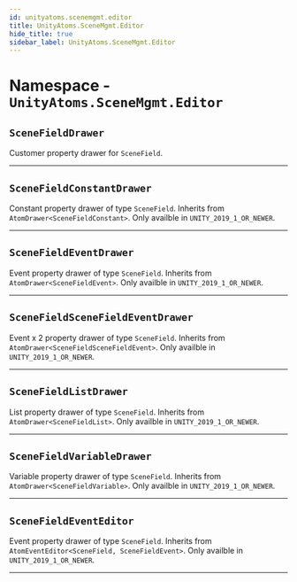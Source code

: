 ```yaml
---
id: unityatoms.scenemgmt.editor
title: UnityAtoms.SceneMgmt.Editor
hide_title: true
sidebar_label: UnityAtoms.SceneMgmt.Editor
---
```


# Namespace - `UnityAtoms.SceneMgmt.Editor`

## `SceneFieldDrawer`

Customer property drawer for `SceneField`.

---

## `SceneFieldConstantDrawer`

Constant property drawer of type `SceneField`. Inherits from `AtomDrawer<SceneFieldConstant>`. Only availble in `UNITY_2019_1_OR_NEWER`.

---

## `SceneFieldEventDrawer`

Event property drawer of type `SceneField`. Inherits from `AtomDrawer<SceneFieldEvent>`. Only availble in `UNITY_2019_1_OR_NEWER`.

---

## `SceneFieldSceneFieldEventDrawer`

Event x 2 property drawer of type `SceneField`. Inherits from `AtomDrawer<SceneFieldSceneFieldEvent>`. Only availble in `UNITY_2019_1_OR_NEWER`.

---

## `SceneFieldListDrawer`

List property drawer of type `SceneField`. Inherits from `AtomDrawer<SceneFieldList>`. Only availble in `UNITY_2019_1_OR_NEWER`.

---

## `SceneFieldVariableDrawer`

Variable property drawer of type `SceneField`. Inherits from `AtomDrawer<SceneFieldVariable>`. Only availble in `UNITY_2019_1_OR_NEWER`.

---

## `SceneFieldEventEditor`

Event property drawer of type `SceneField`. Inherits from `AtomEventEditor<SceneField, SceneFieldEvent>`. Only availble in `UNITY_2019_1_OR_NEWER`.

---
